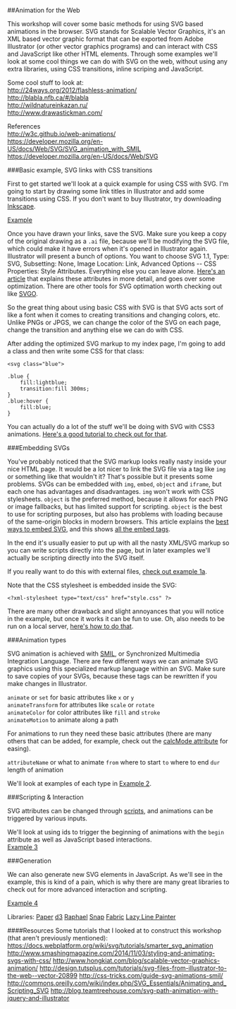 ##Animation for the Web

This workshop will cover some basic methods for using SVG based animations in the browser.  SVG stands for Scalable Vector Graphics, it's an XML based vector graphic format that can be exported from Adobe Illustrator (or other vector graphics programs) and can interact with CSS and JavaScript like other HTML elements.  Through some examples we'll look at some cool things we can do with SVG on the web, without using any extra libraries, using CSS transitions, inline scriping and JavaScript.

Some cool stuff to look at:  
http://24ways.org/2012/flashless-animation/  
http://blabla.nfb.ca/#/blabla  
http://wildnatureinkazan.ru/  
http://www.drawastickman.com/  

References  
http://w3c.github.io/web-animations/  
https://developer.mozilla.org/en-US/docs/Web/SVG/SVG_animation_with_SMIL  
https://developer.mozilla.org/en-US/docs/Web/SVG  

###Basic example, SVG links with CSS transitions

First to get started we'll look at a quick example for using CSS with SVG.  I'm going to start by drawing some link titles in Illustrator and add some transitions using CSS.  If you don't want to buy Illustrator, try downloading <a href="https://inkscape.org/en/" target="blank">Inkscape</a>.

[Example](http://theeatingmachine.com/animationfortheweb/ex1/index.html)

Once you have drawn your links, save the SVG.  Make sure you keep a copy of the original drawing as a `.ai` file, because we'll be modifying the SVG file, which could make it have errors when it's opened in Illustrator again.  Illustrator will present a bunch of options.  You want to choose SVG 1.1, Type: SVG, Subsetting: None, Image Location: Link, Advanced Options -- CSS Properties: Style Attributes.  Everything else you can leave alone.  <a href="http://creativedroplets.com/export-svg-for-the-web-with-illustrator-cc/" target="blank">Here's an article</a> that explains these attributes in more detail, and goes over some optimization.  There are other tools for SVG optimation worth checking out like <a href="https://github.com/svg/svgo" target="blank">SVGO</a>.

So the great thing about using basic CSS with SVG is that SVG acts sort of like a font when it comes to creating transitions and changing colors, etc.  Unlike PNGs or JPGS, we can change the color of the SVG on each page, change the transition and anything else we can do with CSS.

After adding the optimized SVG markup to my index page, I'm going to add a class and then write some CSS for that class:

`<svg class="blue">`
```
.blue {
	fill:lightblue;
	transition:fill 300ms;
}
.blue:hover {
	fill:blue;
}
```
You can actually do a lot of the stuff we'll be doing with SVG with CSS3 animations.  <a href="http://24ways.org/2012/flashless-animation/" target="blank">Here's a good tutorial to check out for that</a>.

###Embedding SVGs

You've probably noticed that the SVG markup looks really nasty inside your nice HTML page.  It would be a lot nicer to link the SVG file via a tag like `img` or something like that wouldn't it?  That's possible but it presents some problems.  SVGs can be embedded with `img`, `embed`, `object` and `iframe`, but each one has advantages and disadvantages.  `img` won't work with CSS stylesheets.  `object` is the preferred method, because it allows for each PNG or image fallbacks, but has limited support for scripting.  `object` is the best to use for scripting purposes, but also has problems with loading because of the same-origin blocks in modern browsers.  This article explains the <a href="http://thoughtfulweb.co.uk/thoughts/about/the-best-way-to-add-an-svg-image-to-your-website" target="blank">best ways to embed SVG</a>, and this shows <a href="http://www.schepers.cc/svg/blendups/embedding.html" target="blank">all the embed tags</a>.

In the end it's usually easier to put up with all the nasty XML/SVG markup so you can write scripts directly into the page, but in later examples we'll actually be scripting directly into the SVG itself.

If you really want to do this with external files, [check out example 1a](http://theeatingmachine.com/animationfortheweb/ex1-a).

Note that the CSS stylesheet is embedded inside the SVG:

`<?xml-stylesheet type="text/css" href="style.css" ?>`

There are many other drawback and slight annoyances that you will notice in the example, but once it works it can be fun to use.  Oh, also needs to be run on a local server, <a href="http://lifehacker.com/start-a-simple-web-server-from-any-directory-on-your-ma-496425450" target="blank">here's how to do that</a>. 

###Animation types

SVG animation is achieved with <a href="https://developer.mozilla.org/en-US/docs/Web/SVG/SVG_animation_with_SMIL" target="blank">SMIL</a>, or Synchronized Multimedia Integration Language.  There are few different ways we can animate SVG graphics using this specialized markup language within an SVG.  Make sure to save copies of your SVGs, because these tags can be rewritten if you make changes in Illustrator.

`animate` or `set` for basic attributes like `x` or `y`  
`animateTransform` for attributes like `scale` or `rotate`  
`animateColor` for color attributes like `fill` and `stroke`  
`animateMotion` to animate along a path

For animations to run they need these basic attributes (there are many others that can be added, for example,  check out the <a href="https://developer.mozilla.org/en-US/docs/Web/SVG/Attribute/calcMode" target="blank">calcMode attribute</a> for easing).

`attributeName` or what to animate
`from` where to start
`to` where to end 
`dur` length of animation

We'll look at examples of each type in [Example 2](http://theeatingmachine.com/animationfortheweb/ex2/index.html).  



###Scripting & Interaction

SVG attributes can be changed through <a href="https://developer.mozilla.org/en-US/docs/Web/SVG/Element/script" target="blank">scripts</a>, and animations can be triggered by various inputs.  

We'll look at using ids to trigger the beginning of animations with the `begin` attribute as well as JavaScript based interactions.  
[Example 3](http://theeatingmachine.com/animationfortheweb/ex3/index.html)


###Generation

We can also generate new SVG elements in JavaScript.  As we'll see in the example, this is kind of a pain, which is why there are many great libraries to check out for more advanced interaction and scripting.

[Example 4](http://theeatingmachine.com/animationfortheweb/ex4/index.html)

Libraries:
<a href="http://paperjs.org/" target="blank">Paper</a>
<a href="http://d3js.org/" target="blank">d3</a>
<a href="http://raphaeljs.com/" target="blank">Raphael</a>
<a href="http://snapsvg.io/" target="blank">Snap</a>
<a href="http://fabricjs.com/" target="blank">Fabric</a>
<a href="http://lazylinepainter.info/" target="blank">Lazy Line Painter</a>




####Resources
Some tutorials that I looked at to construct this workshop (that aren't previously mentioned):
https://docs.webplatform.org/wiki/svg/tutorials/smarter_svg_animation
http://www.smashingmagazine.com/2014/11/03/styling-and-animating-svgs-with-css/
http://www.hongkiat.com/blog/scalable-vector-graphics-animation/
http://design.tutsplus.com/tutorials/svg-files-from-illustrator-to-the-web--vector-20899
http://css-tricks.com/guide-svg-animations-smil/
http://commons.oreilly.com/wiki/index.php/SVG_Essentials/Animating_and_Scripting_SVG
http://blog.teamtreehouse.com/svg-path-animation-with-jquery-and-illustrator
